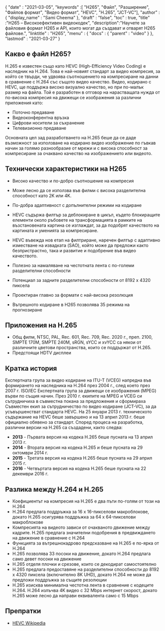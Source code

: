 {
  "date" : "2021-03-05",
  "keywords" :[ "H265", "Файл", "Разширение", "Файлов формат", "Видео формат", "HEVC", "H.265", "JCT-VC"],
  "author" : {
    "display_name" : "Sami Cheema"
},
  "draft" : "false",
  "toc" : true,
  "title" :"H265 – Високоефективен видеокодек",
  "description":"Научете за файловия формат H265 и API, които могат да създават и отварят H265 файлове.",
  "linktitle" : "H265",
  "menu" : {
    "docs" : {
      "parent" : "video"
}
},
  "lastmod" : "2021-03-27"
}


## Какво е файл H265?

H.265 е известен също като HEVC (High-Efficiency Video Coding) е наследник на H.264. Това е най-новият стандарт за видео компресия, за който се твърди, че удвоява съотношението на компресиране на данни в сравнение с H.264 със същото видео качество. Видео, кодирано с HEVC, ще поддържа високо визуално качество, но при по-малък размер на файла. Той е разработен в отговор на нарастващата нужда от по-висока компресия на движещи се изображения за различни приложения като:

* Поточно предаване
* Видеоконферентна връзка
* Цифрови носители за съхранение
* Телевизионно предаване
 





Основната цел зад разработването на H.265 беше да се даде възможност за използване на кодирано видео изображение по гъвкав начин за голямо разнообразие от мрежи и с висока способност за компресиране за очаквано качество на изображението или видеото.


## Технически характеристики на H265
 





* Високо качество и по-добро съотношение на компресия


* Може лесно да се използва във филми с висока разделителна способност като 2K или 4K.
* По-добра адаптивност с допълнителни режими на кодиране


* HEVC съдържа филтър за деблокиране в цикъл, където блокиращите елементи около ръбовете на трансформацията в рамките на възстановената картина се изглаждат, за да подобрят качеството на картината и уменията за компресиране.


* HEVC въвежда нов етап на филтриране, наречен филтър с адаптивно изместване на извадката (SAO), който може да предложи както безпристрастно, така и развитие и подобрение във видео качеството.
* Полезно за намаляване на честотната лента с по-големи разделителни способности
* Потенциал за задните разделителни способности от 8192 x 4320 пиксела


* Проектиран главно за формати с най-висока резолюция
* Вътрешното кодиране в H265 позволява 35 режима на прогнозиране



 





## Приложения на H.265

* Общ филм, NTSC, PAL, Rec. 601, Rec. 709, Rec. 2020 г., преп. 2100, SMPTE 170M, SMPTE 240M, sRGN, sYCC и xvYCC са някои от различните цветови пространства, които се поддържат от H.265.
* Предстоящи HDTV дисплеи



 





## Кратка история

Експертната група за видео кодиране на ITU-T (VCEG) напредна във формирането на наследника на H.264 през 2004 г., след което през 2007 г. ISO/IEC Експертната група за движещи се изображения (MPEG) върви по същия начин. През 2010 г. екипите на MPEG и VCEG си сътрудничиха в съвместна покана за предложения и сформираха Съвместен екип за сътрудничество по видео кодиране (JCT-VC), за да усъвършенстват стандарта HEVC. На 25 януари 2013 г. техническото съдържание на HEVC беше завършено и на 13 април 2013 г. беше официално обявено за стандарт. Според процеса на разработка, различни версии на H.265 са създадени, както следва:

* **2013** - Първата версия на кодека H.265 беше пусната на 13 април 2013 г.
* **2014** - Втората версия на кодека H.265 и беше пусната на 29 октомври 2014 г.
* **2015** - Третата версия на кодека H.265 беше пусната на 29 април 2015 г.
* **2016** - Четвъртата версия на кодека H.265 беше пусната на 22 декември 2016 г.
 





## Разлика между H.264 и H.265

* Коефициентът на компресия на H.265 е два пъти по-голям от този на H.264
* H.264 предлага поддръжка за 16 x 16-пикселови макроблокове, докато H.265 осигурява поддръжка за 64 x 64-пикселови макроблокове
* Компресията на видеото зависи от очакваното движение между кадрите. H.265 предлага значителни подобрения в предвиждането на движение в сравнение с H.264
* Функцията за вътрешнокадрово предсказване на H.265 е по-ярка от H.264
* H.265 позволява 33 посоки на движение, докато H.264 предлага само девет посоки на движение
* H.265 отделя плочки и срезове, които се декодират самостоятелно
* H.265 предлага предоставяне на разделителни способности до 8192 x 4320 пиксела (включително 8K UHD), докато H.264 не може да предложи поддръжка за същите резолюции
* H.265 изисква минимална честотна лента в сравнение с кодеците H.264. H.264 излъчва 4K видео с 32 Mbps интернет скорост, докато H.265 може лесно да направи еквивалента само с 15 Mbps

## Препратки

* [HEVC Wikipedia](https://en.wikipedia.org/wiki/High_Efficiency_Video_Coding)

